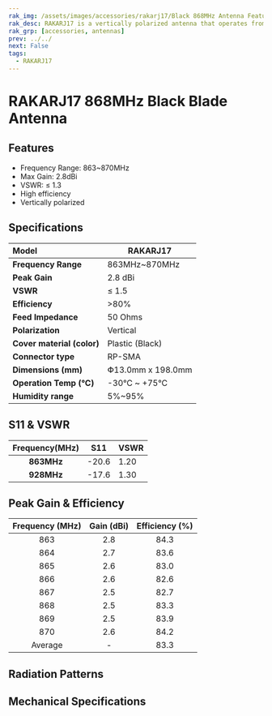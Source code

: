 ```yaml
---
rak_img: /assets/images/accessories/rakarj17/Black 868MHz Antenna Features.png
rak_desc: RAKARJ17 is a vertically polarized antenna that operates from 863MHz~870MHz and a center frequency of 868MHz with a VSWR of ≤1.3. It has a maximum gain of 2.8dBi and a high radiation efficiency of more than 80%.
rak_grp: [accessories, antennas]
prev: ../../
next: False
tags: 
  - RAKARJ17
---
```


# RAKARJ17 868MHz Black Blade Antenna

## Features

- Frequency Range: 863~870MHz
- Max Gain: 2.8dBi
- VSWR: ≤ 1.3
- High efficiency
- Vertically polarized

<rk-img
  src="/assets/images/accessories/rakarj17/Black 868MHz Antenna Features.png"
  width="70%"
  caption="RAKARJ17 Antenna Overview"
/>

## Specifications

| **Model**                      | RAKARJ17          |
| :----------------------------- | ----------------- |
| **Frequency Range**            | 863MHz~870MHz     |
| **Peak Gain**                  | 2.8 dBi           |
| **VSWR**                       | ≤ 1.5             |
| **Efficiency**                 | \>80%             |
| **Feed Impedance**             | 50 Ohms           |
| **Polarization**               | Vertical          |
| **Cover material (color)**     | Plastic (Black)   |
| **Connector type**             | RP-SMA            |
| **Dimensions (mm)**            | Փ13.0mm x 198.0mm |
| **Operation Temp (°C)**        | -30°C ~ +75°C     |
| **Humidity range**             | 5%~95%            |

## S11 & VSWR

| **Frequency(MHz)** | S11   | VSWR |
| :----------------: | ----- | ---- |
|     **863MHz**     | -20.6 | 1.20 |
|     **928MHz**     | -17.6 | 1.30 |

<rk-img
  src="/assets/images/accessories/rakarj17/Black 868MHz Antenna VSER.png"
  width="70%"
  caption="S11 & VSWR Graph"
/>

## Peak Gain & Efficiency

| **Frequency (MHz)** | **Gain (dBi)** | **Efficiency (%)** |
| :-----------------: | :------------: | :----------------: |
|         863         |      2.8       |        84.3        |
|         864         |      2.7       |        83.6        |
|         865         |      2.6       |        83.0        |
|         866         |      2.6       |        82.6        |
|         867         |      2.5       |        82.7        |
|         868         |      2.5       |        83.3        |
|         869         |      2.5       |        83.9        |
|         870         |      2.6       |        84.2        |
|       Average       |       -        |        83.3        |

## Radiation Patterns

<rk-img
  src="/assets/images/accessories/rakarj17/Black 868MHz Antenna Radiation Patterns.png"
  width="70%"
  caption="Radiation Patterns"
/>

## Mechanical Specifications

<rk-img
  src="/assets/images/accessories/rakarj17/Black 868MHz Antenna Mechanical Specifications.png"
  width="80%"
  caption="Mechanical Specifications"
/>
